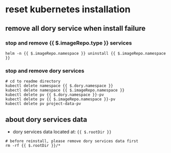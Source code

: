 # reset kubernetes installation

## remove all dory service when install failure

### stop and remove {{ $.imageRepo.type }} services

```shell script
helm -n {{ $.imageRepo.namespace }} uninstall {{ $.imageRepo.namespace }}
```

### stop and remove dory services

```shell script
# cd to readme directory
kubectl delete namespace {{ $.dory.namespace }}
kubectl delete namespace {{ $.imageRepo.namespace }}
kubectl delete pv {{ $.dory.namespace }}-pv
kubectl delete pv {{ $.imageRepo.namespace }}-pv
kubectl delete pv project-data-pv
```

## about dory services data

- dory services data located at: `{{ $.rootDir }}`

```shell script
# before reinstall, please remove dory services data first
rm -rf {{ $.rootDir }}/*
```
